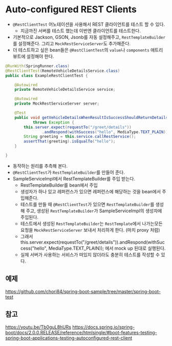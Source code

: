# Auto-configured REST Clients

- ```@RestClientTest``` 어노테이션을 사용해서 REST 클라이언트를 테스트 할 수 있다.
    - 지금까진 서버를 테스트 했는데 이번엔 클라이언트를 테스트한다.
- 기본적으로 Jackson, GSON, Jsonb를 자동 설정해주고, ```RestTemplateBuilder```를 설정해준다. 그리고 ```MockRestServiceServer```도 추가해준다.
- 더 테스트하고 싶은 bean들은 ```@RestClientTest```의 ```value```나 ```components``` 애트리뷰트에 설정해야 한다.

```java
@RunWith(SpringRunner.class)
@RestClientTest(RemoteVehicleDetailsService.class)
public class ExampleRestClientTest {

	@Autowired
	private RemoteVehicleDetailsService service;

	@Autowired
	private MockRestServiceServer server;

	@Test
	public void getVehicleDetailsWhenResultIsSuccessShouldReturnDetails()
			throws Exception {
		this.server.expect(requestTo("/greet/details"))
				.andRespond(withSuccess("hello", MediaType.TEXT_PLAIN));
		String greeting = this.service.callRestService();
		assertThat(greeting).isEqualTo("hello");
	}

}
```
- 동작하는 원리를 추측해 본다.
- ```@RestClientTest```가 ```RestTemplateBuilder```를 만들어 준다.
- SampleServiceImpl에서 RestTemplateBuilder를 주입 받는다.
    - RestTemplateBuilder를 bean에서 주입
    - 생성자가 하나 있고 레퍼런스가 있으면 레퍼런스에 해당하는 것을 bean에서 주입해준다.
    - 테스트를 만들 때 ```@RestClientTest```가 있으면 ```RestTemplateBuilder```를 생성해 주고,
    생성된 ```RestTemplateBuilder```가 SampleServiceImpl의 생성자에 주입된다.
    - 테스트에서 생성된 ```RestTemplateBuilder```는 ```RestTemplate```에서 나가는모든 요청을
    ```MockRestServiceServer``` 보내서 처리하게 한다. (마치 proxy 처럼)
    - 그래서 this.server.expect(requestTo("/greet/details")).andRespond(withSuccess("hello", MediaType.TEXT_PLAIN));
    에서 mock up 된대로 실행된다.
    - 실제 서버가 사용하는 서비스가 떠있지 않더라도 충분히 테스트를 작성할 수 있다.

## 예제
https://github.com/chori84/spring-boot-sample/tree/master/spring-boot-test

## 참고
https://youtu.be/Tb0guL8hURs
https://docs.spring.io/spring-boot/docs/2.0.0.RELEASE/reference/htmlsingle/#boot-features-testing-spring-boot-applications-testing-autoconfigured-rest-client